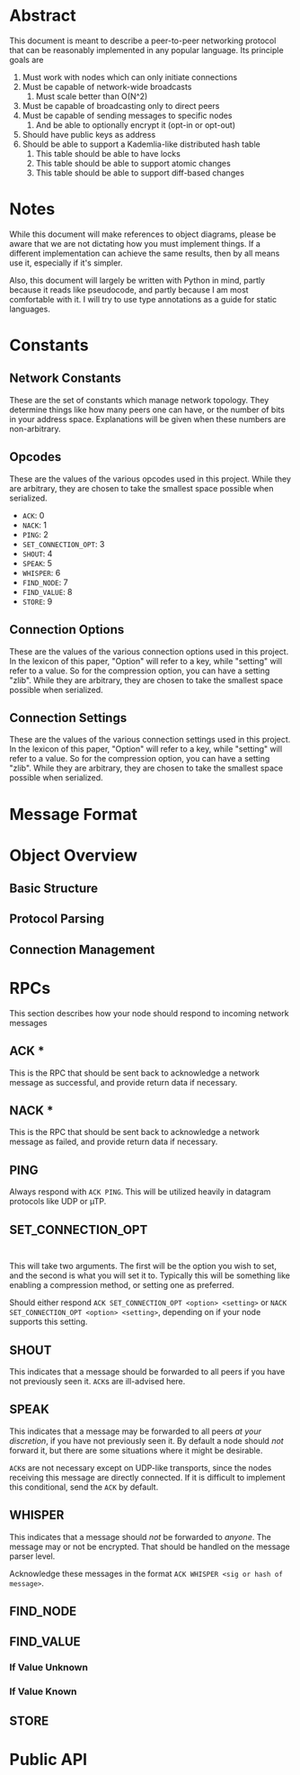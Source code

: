 # Abstract

This document is meant to describe a peer-to-peer networking protocol that can
be reasonably implemented in any popular language. Its principle goals are

1. Must work with nodes which can only initiate connections
2. Must be capable of network-wide broadcasts
    1. Must scale better than O(N^2)
3. Must be capable of broadcasting only to direct peers
4. Must be capable of sending messages to specific nodes
    1. And be able to optionally encrypt it (opt-in or opt-out)
5. Should have public keys as address
6. Should be able to support a Kademlia-like distributed hash table
    1. This table should be able to have locks
    2. This table should be able to support atomic changes
    3. This table should be able to support diff-based changes

# Notes

While this document will make references to object diagrams, please be aware
that we are not dictating how you must implement things. If a different
implementation can achieve the same results, then by all means use it,
especially if it's simpler.

Also, this document will largely be written with Python in mind, partly because
it reads like pseudocode, and partly because I am most comfortable with it. I
will try to use type annotations as a guide for static languages.

# Constants

## Network Constants

These are the set of constants which manage network topology. They determine
things like how many peers one can have, or the number of bits in your address
space. Explanations will be given when these numbers are non-arbitrary.

## Opcodes

These are the values of the various opcodes used in this project. While they are
arbitrary, they are chosen to take the smallest space possible when serialized.

* `ACK`: 0
* `NACK`: 1
* `PING`: 2
* `SET_CONNECTION_OPT`: 3
* `SHOUT`: 4
* `SPEAK`: 5
* `WHISPER`: 6
* `FIND_NODE`: 7
* `FIND_VALUE`: 8
* `STORE`: 9

## Connection Options

These are the values of the various connection options used in this project. In
the lexicon of this paper, "Option" will refer to a key, while "setting" will
refer to a value. So for the compression option, you can have a setting "zlib".
While they are arbitrary, they are chosen to take the smallest space possible
when serialized.

## Connection Settings

These are the values of the various connection settings used in this project. In
the lexicon of this paper, "Option" will refer to a key, while "setting" will
refer to a value. So for the compression option, you can have a setting "zlib".
While they are arbitrary, they are chosen to take the smallest space possible
when serialized.

# Message Format

# Object Overview

## Basic Structure

## Protocol Parsing

## Connection Management

# RPCs

This section describes how your node should respond to incoming network messages

## ACK *

This is the RPC that should be sent back to acknowledge a network message as
successful, and provide return data if necessary.

## NACK *

This is the RPC that should be sent back to acknowledge a network message as
failed, and provide return data if necessary.

## PING

Always respond with `ACK PING`. This will be utilized heavily in datagram protocols
like UDP or µTP.

## SET_CONNECTION_OPT <option> <setting>

This will take two arguments. The first will be the option you wish to set, and
the second is what you will set it to. Typically this will be something like
enabling a compression method, or setting one as preferred.

Should either respond `ACK SET_CONNECTION_OPT <option> <setting>` or
`NACK SET_CONNECTION_OPT <option> <setting>`, depending on if your node supports
this setting.

## SHOUT <message>

This indicates that a message should be forwarded to all peers if you have not
previously seen it. `ACK`s are ill-advised here.

## SPEAK <message>

This indicates that a message may be forwarded to all peers *at your
discretion*, if you have not previously seen it. By default a node should *not*
forward it, but there are some situations where it might be desirable.

`ACK`s are not necessary except on UDP-like transports, since the nodes
receiving this message are directly connected. If it is difficult to implement
this conditional, send the `ACK` by default.

## WHISPER <message>

This indicates that a message should *not* be forwarded to *anyone*. The message
may or not be encrypted. That should be handled on the message parser level.

Acknowledge these messages in the format `ACK WHISPER <sig or hash of message>`.

## FIND_NODE

## FIND_VALUE

### If Value Unknown

### If Value Known

## STORE

# Public API
